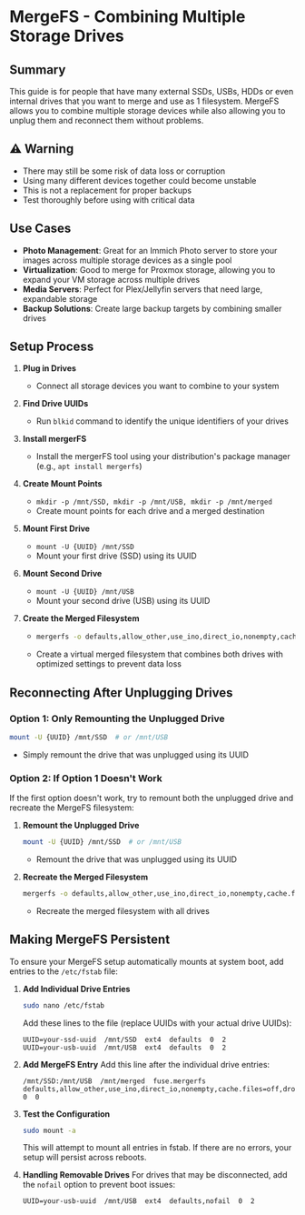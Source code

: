 # MergeFS - Combining Multiple Storage Drives

## Summary
This guide is for people that have many external SSDs, USBs, HDDs or even internal drives that you want to merge and use as 1 filesystem. MergeFS allows you to combine multiple storage devices while also allowing you to unplug them and reconnect them without problems.

## ⚠️ Warning
- There may still be some risk of data loss or corruption
- Using many different devices together could become unstable
- This is not a replacement for proper backups
- Test thoroughly before using with critical data

## Use Cases

- **Photo Management**: Great for an Immich Photo server to store your images across multiple storage devices as a single pool
- **Virtualization**: Good to merge for Proxmox storage, allowing you to expand your VM storage across multiple drives
- **Media Servers**: Perfect for Plex/Jellyfin servers that need large, expandable storage
- **Backup Solutions**: Create large backup targets by combining smaller drives

## Setup Process

1. **Plug in Drives**
   - Connect all storage devices you want to combine to your system

2. **Find Drive UUIDs**
   - Run `blkid` command to identify the unique identifiers of your drives

3. **Install mergerFS**
   - Install the mergerFS tool using your distribution's package manager (e.g., `apt install mergerfs`)

4. **Create Mount Points**
   - `mkdir -p /mnt/SSD, mkdir -p /mnt/USB, mkdir -p /mnt/merged`
   - Create mount points for each drive and a merged destination

5. **Mount First Drive**
   - `mount -U {UUID} /mnt/SSD`
   - Mount your first drive (SSD) using its UUID

6. **Mount Second Drive**
   - `mount -U {UUID} /mnt/USB`
   - Mount your second drive (USB) using its UUID

7. **Create the Merged Filesystem**
   - ```bash
     mergerfs -o defaults,allow_other,use_ino,direct_io,nonempty,cache.files=off,dropcacheonclose=true,symlinkify=true,category.create=mfs,fsname=virtualDisk /mnt/SSD:/mnt/USB /mnt/merged
     ```
   - Create a virtual merged filesystem that combines both drives with optimized settings to prevent data loss


## Reconnecting After Unplugging Drives

### Option 1: Only Remounting the Unplugged Drive

```bash
mount -U {UUID} /mnt/SSD  # or /mnt/USB
```
- Simply remount the drive that was unplugged using its UUID

### Option 2: If Option 1 Doesn't Work

If the first option doesn't work, try to remount both the unplugged drive and recreate the MergeFS filesystem:

1. **Remount the Unplugged Drive**
   ```bash
   mount -U {UUID} /mnt/SSD  # or /mnt/USB
   ```
   - Remount the drive that was unplugged using its UUID

2. **Recreate the Merged Filesystem**
   ```bash
   mergerfs -o defaults,allow_other,use_ino,direct_io,nonempty,cache.files=off,dropcacheonclose=true,symlinkify=true,category.create=mfs,fsname=virtualDisk /mnt/SSD:/mnt/USB /mnt/merged
   ```
   - Recreate the merged filesystem with all drives 

## Making MergeFS Persistent

To ensure your MergeFS setup automatically mounts at system boot, add entries to the `/etc/fstab` file:

1. **Add Individual Drive Entries**
   ```bash
   sudo nano /etc/fstab
   ```
   
   Add these lines to the file (replace UUIDs with your actual drive UUIDs):
   ```
   UUID=your-ssd-uuid  /mnt/SSD  ext4  defaults  0  2
   UUID=your-usb-uuid  /mnt/USB  ext4  defaults  0  2
   ```

2. **Add MergeFS Entry**
   Add this line after the individual drive entries:
   ```
   /mnt/SSD:/mnt/USB  /mnt/merged  fuse.mergerfs  defaults,allow_other,use_ino,direct_io,nonempty,cache.files=off,dropcacheonclose=true,symlinkify=true,category.create=mfs  0  0
   ```

3. **Test the Configuration**
   ```bash
   sudo mount -a
   ```
   
   This will attempt to mount all entries in fstab. If there are no errors, your setup will persist across reboots.

4. **Handling Removable Drives**
   For drives that may be disconnected, add the `nofail` option to prevent boot issues:
   ```
   UUID=your-usb-uuid  /mnt/USB  ext4  defaults,nofail  0  2
   ``` 